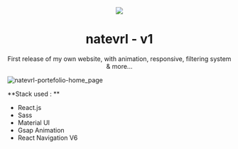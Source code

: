 <p align="center" ><img src="https://img.icons8.com/emoji/48/000000/star-emoji.png"/></p>
<h1 align="center">natevrl - v1</h1>

<center>First release of my own website, with animation, responsive, filtering system & more...</center>

![natevrl-portefolio-home_page](https://user-images.githubusercontent.com/80359249/196536084-1d625b84-dc18-41a3-a510-ce65010c267a.png)

**Stack used : **
- React.js
-   Sass
-   Material UI
-   Gsap Animation
-   React Navigation V6
